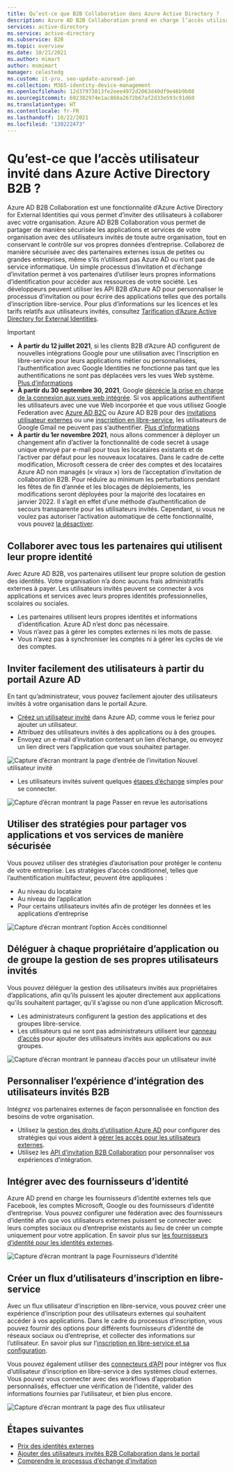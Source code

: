 ```yaml
---
title: Qu’est-ce que B2B Collaboration dans Azure Active Directory ?
description: Azure AD B2B Collaboration prend en charge l’accès utilisateur invité, qui vous permet de partager des ressources et de collaborer avec des partenaires externes de manière sécurisée.
services: active-directory
ms.service: active-directory
ms.subservice: B2B
ms.topic: overview
ms.date: 10/21/2021
ms.author: mimart
author: msmimart
manager: celestedg
ms.custom: it-pro, seo-update-azuread-jan
ms.collection: M365-identity-device-management
ms.openlocfilehash: 12d37973813fe2eee4972d2063d40df9e46b9b08
ms.sourcegitcommit: 692382974e1ac868a2672b67af2d33e593c91d60
ms.translationtype: HT
ms.contentlocale: fr-FR
ms.lasthandoff: 10/22/2021
ms.locfileid: "130222473"
---
```

# <a name="what-is-guest-user-access-in-azure-active-directory-b2b"></a>Qu’est-ce que l’accès utilisateur invité dans Azure Active Directory B2B ?

Azure AD B2B Collaboration est une fonctionnalité d’Azure Active Directory for External Identities qui vous permet d’inviter des utilisateurs à collaborer avec votre organisation. Azure AD B2B Collaboration vous permet de partager de manière sécurisée les applications et services de votre organisation avec des utilisateurs invités de toute autre organisation, tout en conservant le contrôle sur vos propres données d’entreprise. Collaborez de manière sécurisée avec des partenaires externes issus de petites ou grandes entreprises, même s’ils n’utilisent pas Azure AD ou n’ont pas de service informatique. Un simple processus d’invitation et d’échange d’invitation permet à vos partenaires d’utiliser leurs propres informations d’identification pour accéder aux ressources de votre société. Les développeurs peuvent utiliser les API B2B d’Azure AD pour personnaliser le processus d’invitation ou pour écrire des applications telles que des portails d’inscription libre-service. Pour plus d’informations sur les licences et les tarifs relatifs aux utilisateurs invités, consultez [Tarification d’Azure Active Directory for External Identities](https://azure.microsoft.com/pricing/details/active-directory/external-identities/).  

> [!IMPORTANT]
>
> - **À partir du 12 juillet 2021**, si les clients B2B d’Azure AD configurent de nouvelles intégrations Google pour une utilisation avec l’inscription en libre-service pour leurs applications métier ou personnalisées, l’authentification avec Google Identities ne fonctionne pas tant que les authentifications ne sont pas déplacées vers les vues Web système. [Plus d’informations](google-federation.md#deprecation-of-web-view-sign-in-support)
> - **À partir du 30 septembre 30, 2021**, Google [déprécie la prise en charge de la connexion aux vues web intégrée](https://developers.googleblog.com/2016/08/modernizing-oauth-interactions-in-native-apps.html). Si vos applications authentifient les utilisateurs avec une vue Web incorporée et que vous utilisez Google Federation avec [Azure AD B2C](../../active-directory-b2c/identity-provider-google.md) ou Azure AD B2B pour des [invitations utilisateur externes](google-federation.md) ou une [inscription en libre-service](identity-providers.md), les utilisateurs de Google Gmail ne peuvent pas s’authentifier. [Plus d’informations](google-federation.md#deprecation-of-web-view-sign-in-support)
> - **À partir du 1er novembre 2021**, nous allons commencer à déployer un changement afin d’activer la fonctionnalité de code secret à usage unique envoyé par e-mail pour tous les locataires existants et de l’activer par défaut pour les nouveaux locataires. Dans le cadre de cette modification, Microsoft cessera de créer des comptes et des locataires Azure AD non managés (« viraux ») lors de l’acceptation d’invitation de collaboration B2B. Pour réduire au minimum les perturbations pendant les fêtes de fin d’année et les blocages de déploiements, les modifications seront déployées pour la majorité des locataires en janvier 2022. Il s’agit en effet d’une méthode d’authentification de secours transparente pour les utilisateurs invités. Cependant, si vous ne voulez pas autoriser l’activation automatique de cette fonctionnalité, vous pouvez [la désactiver](one-time-passcode.md#disable-email-one-time-passcode).

## <a name="collaborate-with-any-partner-using-their-identities"></a>Collaborer avec tous les partenaires qui utilisent leur propre identité

Avec Azure AD B2B, vos partenaires utilisent leur propre solution de gestion des identités. Votre organisation n’a donc aucuns frais administratifs externes à payer. Les utilisateurs invités peuvent se connecter à vos applications et services avec leurs propres identités professionnelles, scolaires ou sociales.

- Les partenaires utilisent leurs propres identités et informations d’identification. Azure AD n’est donc pas nécessaire.
- Vous n’avez pas à gérer les comptes externes ni les mots de passe.
- Vous n’avez pas à synchroniser les comptes ni à gérer les cycles de vie des comptes.  

## <a name="easily-invite-guest-users-from-the-azure-ad-portal"></a>Inviter facilement des utilisateurs à partir du portail Azure AD

En tant qu’administrateur, vous pouvez facilement ajouter des utilisateurs invités à votre organisation dans le portail Azure.

- [Créez un utilisateur invité](b2b-quickstart-add-guest-users-portal.md) dans Azure AD, comme vous le feriez pour ajouter un utilisateur.
- Attribuez des utilisateurs invités à des applications ou à des groupes.
- Envoyez un e-mail d’invitation contenant un lien d’échange, ou envoyez un lien direct vers l’application que vous souhaitez partager.

![Capture d’écran montrant la page d’entrée de l’invitation Nouvel utilisateur invité](media/what-is-b2b/add-a-b2b-user-to-azure-portal.png)

- Les utilisateurs invités suivent quelques [étapes d’échange](redemption-experience.md) simples pour se connecter.

![Capture d’écran montrant la page Passer en revue les autorisations](media/what-is-b2b/consentscreen.png)


## <a name="use-policies-to-securely-share-your-apps-and-services"></a>Utiliser des stratégies pour partager vos applications et vos services de manière sécurisée

Vous pouvez utiliser des stratégies d’autorisation pour protéger le contenu de votre entreprise. Les stratégies d’accès conditionnel, telles que l’authentification multifacteur, peuvent être appliquées :

- Au niveau du locataire
- Au niveau de l’application
- Pour certains utilisateurs invités afin de protéger les données et les applications d’entreprise

![Capture d’écran montrant l’option Accès conditionnel](media/what-is-b2b/tutorial-mfa-policy-2.png)



## <a name="let-application-and-group-owners-manage-their-own-guest-users"></a>Déléguer à chaque propriétaire d’application ou de groupe la gestion de ses propres utilisateurs invités

Vous pouvez déléguer la gestion des utilisateurs invités aux propriétaires d’applications, afin qu’ils puissent les ajouter directement aux applications qu’ils souhaitent partager, qu’il s’agisse ou non d’une application Microsoft.

- Les administrateurs configurent la gestion des applications et des groupes libre-service.
- Les utilisateurs qui ne sont pas administrateurs utilisent leur [panneau d’accès](https://myapps.microsoft.com) pour ajouter des utilisateurs invités aux applications ou aux groupes.

![Capture d’écran montrant le panneau d’accès pour un utilisateur invité](media/what-is-b2b/access-panel-manage-app.png)

## <a name="customize-the-onboarding-experience-for-b2b-guest-users"></a>Personnaliser l’expérience d’intégration des utilisateurs invités B2B

Intégrez vos partenaires externes de façon personnalisée en fonction des besoins de votre organisation.

- Utilisez la [gestion des droits d’utilisation Azure AD](../governance/entitlement-management-overview.md) pour configurer des stratégies qui vous aident à [gérer les accès pour les utilisateurs externes](../governance/entitlement-management-external-users.md#how-access-works-for-external-users).
- Utilisez les [API d’invitation B2B Collaboration](/graph/api/resources/invitation) pour personnaliser vos expériences d’intégration.

## <a name="integrate-with-identity-providers"></a>Intégrer avec des fournisseurs d’identité

Azure AD prend en charge les fournisseurs d’identité externes tels que Facebook, les comptes Microsoft, Google ou des fournisseurs d’identité d’entreprise. Vous pouvez configurer une fédération avec des fournisseurs d’identité afin que vos utilisateurs externes puissent se connecter avec leurs comptes sociaux ou d’entreprise existants au lieu de créer un compte uniquement pour votre application. En savoir plus sur [les fournisseurs d’identité pour les identités externes](identity-providers.md).

![Capture d’écran montrant la page Fournisseurs d’identité](media/what-is-b2b/identity-providers.png)


## <a name="create-a-self-service-sign-up-user-flow"></a>Créer un flux d’utilisateurs d’inscription en libre-service

Avec un flux utilisateur d’inscription en libre-service, vous pouvez créer une expérience d’inscription pour des utilisateurs externes qui souhaitent accéder à vos applications. Dans le cadre du processus d’inscription, vous pouvez fournir des options pour différents fournisseurs d’identité de réseaux sociaux ou d’entreprise, et collecter des informations sur l’utilisateur. En savoir plus sur l’[inscription en libre-service et sa configuration](self-service-sign-up-overview.md).

Vous pouvez également utiliser des [connecteurs d’API](api-connectors-overview.md) pour intégrer vos flux d’utilisateur d’inscription en libre-service à des systèmes cloud externes. Vous pouvez vous connecter avec des workflows d’approbation personnalisés, effectuer une vérification de l’identité, valider des informations fournies par l’utilisateur, et bien plus encore.

![Capture d’écran montrant la page des flux utilisateur](media/what-is-b2b/self-service-sign-up-user-flow-overview.png)
<!--TODO: Add screenshot with API connectors -->

## <a name="next-steps"></a>Étapes suivantes

- [Prix des identités externes](external-identities-pricing.md)
- [Ajouter des utilisateurs invités B2B Collaboration dans le portail](add-users-administrator.md)
- [Comprendre le processus d’échange d’invitation](redemption-experience.md)
